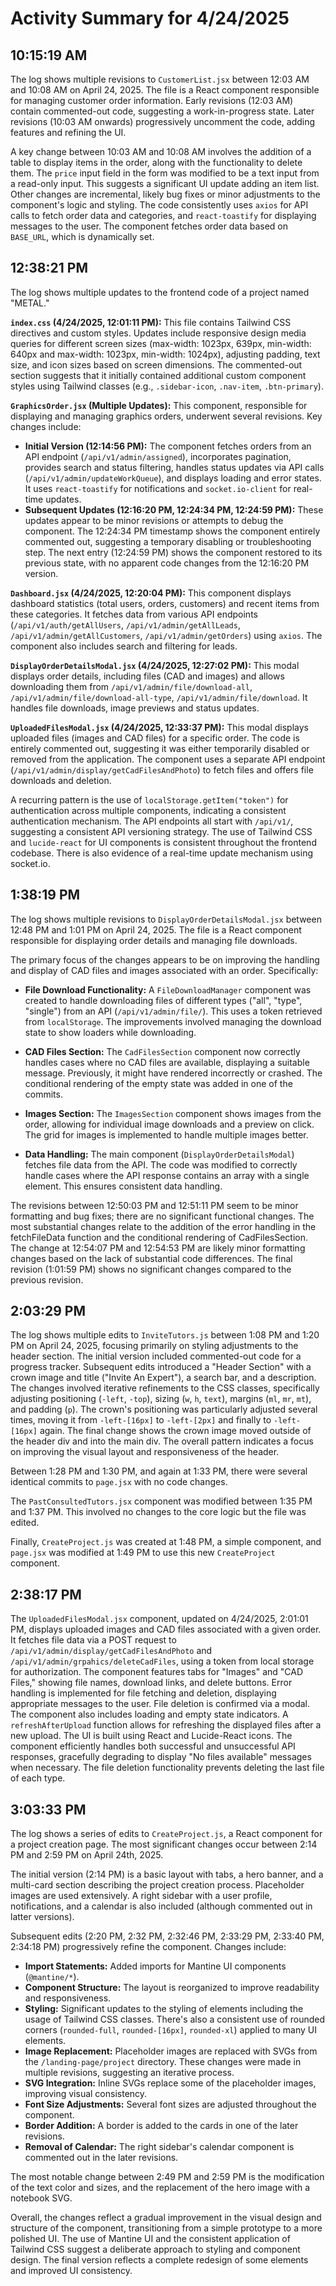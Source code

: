 # Activity Summary for 4/24/2025

## 10:15:19 AM
The log shows multiple revisions to `CustomerList.jsx` between 12:03 AM and 10:08 AM on April 24, 2025.  The file is a React component responsible for managing customer order information.  Early revisions (12:03 AM) contain commented-out code, suggesting a work-in-progress state.  Later revisions (10:03 AM onwards) progressively uncomment the code, adding features and refining the UI.

A key change between 10:03 AM and 10:08 AM involves the addition of a table to display items in the order, along with the functionality to delete them.  The `price` input field in the form was modified to be a text input from a read-only input. This suggests a significant UI update adding an item list.   Other changes are incremental, likely bug fixes or minor adjustments to the component's logic and styling. The code consistently uses `axios` for API calls to fetch order data and categories, and `react-toastify` for displaying messages to the user.  The component fetches order data based on `BASE_URL`, which is dynamically set.


## 12:38:21 PM
The log shows multiple updates to the frontend code of a project named "METAL."

**`index.css` (4/24/2025, 12:01:11 PM):** This file contains Tailwind CSS directives and custom styles.  Updates include responsive design media queries for different screen sizes (max-width: 1023px, 639px, min-width: 640px and max-width: 1023px, min-width: 1024px),  adjusting padding, text size, and icon sizes based on screen dimensions.  The commented-out section suggests that it initially contained additional custom component styles using Tailwind classes (e.g., `.sidebar-icon`, `.nav-item`, `.btn-primary`).

**`GraphicsOrder.jsx` (Multiple Updates):** This component, responsible for displaying and managing graphics orders, underwent several revisions.  Key changes include:

* **Initial Version (12:14:56 PM):**  The component fetches orders from an API endpoint (`/api/v1/admin/assigned`), incorporates pagination, provides search and status filtering, handles status updates via API calls (`/api/v1/admin/updateWorkQueue`), and displays loading and error states.  It uses `react-toastify` for notifications and `socket.io-client` for real-time updates.
* **Subsequent Updates (12:16:20 PM, 12:24:34 PM, 12:24:59 PM):** These updates appear to be minor revisions or attempts to debug the component. The 12:24:34 PM timestamp shows the component entirely commented out, suggesting a temporary disabling or troubleshooting step. The next entry (12:24:59 PM) shows the component restored to its previous state, with no apparent code changes from the 12:16:20 PM version.

**`Dashboard.jsx` (4/24/2025, 12:20:04 PM):** This component displays dashboard statistics (total users, orders, customers) and recent items from these categories. It fetches data from various API endpoints (`/api/v1/auth/getAllUsers`, `/api/v1/admin/getAllLeads`, `/api/v1/admin/getAllCustomers`, `/api/v1/admin/getOrders`) using `axios`. The component also includes search and filtering for leads.

**`DisplayOrderDetailsModal.jsx` (4/24/2025, 12:27:02 PM):** This modal displays order details, including files (CAD and images) and allows downloading them from `/api/v1/admin/file/download-all`, `/api/v1/admin/file/download-all-type`, `/api/v1/admin/file/download`. It handles file downloads, image previews and status updates.

**`UploadedFilesModal.jsx` (4/24/2025, 12:33:37 PM):** This modal displays uploaded files (images and CAD files) for a specific order.  The code is entirely commented out, suggesting it was either temporarily disabled or removed from the application. The component uses a separate API endpoint (`/api/v1/admin/display/getCadFilesAndPhoto`) to fetch files and offers file downloads and deletion.


A recurring pattern is the use of `localStorage.getItem("token")` for authentication across multiple components, indicating a consistent authentication mechanism.  The API endpoints all start with `/api/v1/`, suggesting a consistent API versioning strategy.  The use of Tailwind CSS and `lucide-react` for UI components is consistent throughout the frontend codebase.  There is also evidence of a real-time update mechanism using socket.io.


## 1:38:19 PM
The log shows multiple revisions to `DisplayOrderDetailsModal.jsx` between 12:48 PM and 1:01 PM on April 24, 2025.  The file is a React component responsible for displaying order details and managing file downloads.

The primary focus of the changes appears to be on improving the handling and display of CAD files and images associated with an order.  Specifically:

* **File Download Functionality:** A `FileDownloadManager` component was created to handle downloading files of different types ("all", "type", "single") from an API (`/api/v1/admin/file/`).  This uses a token retrieved from `localStorage`.  The improvements involved managing the download state to show loaders while downloading.

* **CAD Files Section:** The `CadFilesSection` component now correctly handles cases where no CAD files are available, displaying a suitable message.  Previously, it might have rendered incorrectly or crashed. The conditional rendering of the empty state was added in one of the commits.

* **Images Section:** The `ImagesSection` component shows images from the order, allowing for individual image downloads and a preview on click. The grid for images is implemented to handle multiple images better.

* **Data Handling:** The main component (`DisplayOrderDetailsModal`) fetches file data from the API.  The code was modified to correctly handle cases where the API response contains an array with a single element. This ensures consistent data handling.

The revisions between 12:50:03 PM and 12:51:11 PM seem to be minor formatting and bug fixes; there are no significant functional changes.  The most substantial changes relate to the addition of the error handling in the fetchFileData function and the conditional rendering of CadFilesSection.  The change at 12:54:07 PM and 12:54:53 PM are likely minor formatting changes based on the lack of substantial code differences.  The final revision (1:01:59 PM) shows no significant changes compared to the previous revision.


## 2:03:29 PM
The log shows multiple edits to `InviteTutors.js` between 1:08 PM and 1:20 PM on April 24, 2025, focusing primarily on styling adjustments to the header section.  The initial version included commented-out code for a progress tracker. Subsequent edits introduced a "Header Section" with a crown image and title ("Invite An Expert"), a search bar, and a description.  The changes involved iterative refinements to the CSS classes, specifically adjusting positioning (`-left`, `-top`), sizing (`w`, `h`, `text`),  margins (`ml`, `mr`, `mt`), and padding (`p`). The crown's positioning was particularly adjusted several times, moving it from `-left-[16px]` to `-left-[2px]` and finally to `-left-[16px]` again.  The final change shows the crown image moved outside of the header div and into the main div.  The overall pattern indicates a focus on improving the visual layout and responsiveness of the header.


Between 1:28 PM and 1:30 PM, and again at 1:33 PM, there were several identical commits to `page.jsx` with no code changes.


The `PastConsultedTutors.jsx` component was modified between 1:35 PM and 1:37 PM. This involved no changes to the core logic but the file was edited.


Finally, `CreateProject.js` was created at 1:48 PM, a simple component, and `page.jsx` was modified at 1:49 PM to use this new `CreateProject` component.


## 2:38:17 PM
The `UploadedFilesModal.jsx` component, updated on 4/24/2025, 2:01:01 PM, displays uploaded images and CAD files associated with a given order.  It fetches file data via a POST request to `/api/v1/admin/display/getCadFilesAndPhoto` and `/api/v1/admin/grpahics/deleteCadFiles`, using a token from local storage for authorization.  The component features tabs for "Images" and "CAD Files," showing file names, download links, and delete buttons.  Error handling is implemented for file fetching and deletion, displaying appropriate messages to the user.  File deletion is confirmed via a modal.  The component also includes loading and empty state indicators.  A `refreshAfterUpload` function allows for refreshing the displayed files after a new upload. The UI is built using React and Lucide-React icons.  The component efficiently handles both successful and unsuccessful API responses, gracefully degrading to display "No files available" messages when necessary.  The file deletion functionality prevents deleting the last file of each type.


## 3:03:33 PM
The log shows a series of edits to `CreateProject.js`, a React component for a project creation page.  The most significant changes occur between  2:14 PM and 2:59 PM on April 24th, 2025.

The initial version (2:14 PM) is a basic layout with tabs, a hero banner, and a multi-card section describing the project creation process.  Placeholder images are used extensively.  A right sidebar with a user profile, notifications, and a calendar is also included (although commented out in latter versions).

Subsequent edits (2:20 PM, 2:32 PM, 2:32:46 PM, 2:33:29 PM, 2:33:40 PM, 2:34:18 PM) progressively refine the component.  Changes include:

*   **Import Statements:** Added imports for Mantine UI components (`@mantine/*`).
*   **Component Structure:** The layout is reorganized to improve readability and responsiveness.
*   **Styling:**  Significant updates to the styling of elements including the usage of Tailwind CSS classes. There's also a consistent use of rounded corners (`rounded-full`, `rounded-[16px]`, `rounded-xl`) applied to many UI elements.
*   **Image Replacement:** Placeholder images are replaced with SVGs from the `/landing-page/project` directory.  These changes were made in multiple revisions, suggesting an iterative process.
*   **SVG Integration:** Inline SVGs replace some of the placeholder images, improving visual consistency.
*   **Font Size Adjustments:** Several font sizes are adjusted throughout the component.
*   **Border Addition:**  A border is added to the cards in one of the later revisions.
*   **Removal of Calendar:** The right sidebar's calendar component is commented out in the later revisions.

The most notable change between 2:49 PM and 2:59 PM is the modification of the text color and sizes, and the replacement of the hero image with a notebook SVG.


Overall, the changes reflect a gradual improvement in the visual design and structure of the component, transitioning from a simple prototype to a more polished UI.  The use of Mantine UI and the consistent application of Tailwind CSS suggest a deliberate approach to styling and component design. The final version reflects  a complete redesign of some elements and improved UI consistency.
